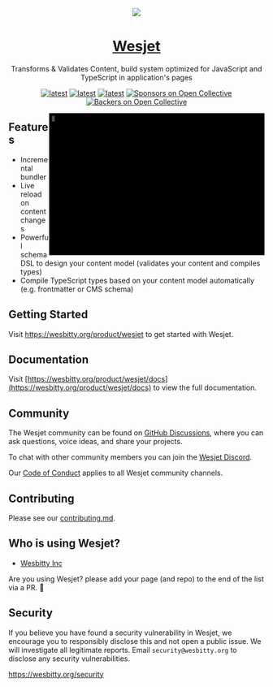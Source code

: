<p align="center">
  <a href="https://wesbitty.org/product/wesjet">
    <picture>
      <source media="(prefers-color-scheme: dark)" srcset="https://res.cloudinary.com/wesbitty/image/upload/v1681349717/brand/logo.png">
      <img src="https://res.cloudinary.com/wesbitty/image/upload/v1681349717/brand/logo.png" height="120">
    </picture>
    <h1 align="center">Wesjet</h1>
  </a>
<p align="center">Transforms & Validates Content, build system optimized for JavaScript and TypeScript in application's pages</p>
</p>

<p align="center">
 <a href="https://www.npmjs.com/wesjet" title="latest"><img alt="latest" src="https://img.shields.io/npm/v/wesjet/latest?style=for-the-badge&logo=wesjet&logoColor=ffffff&color=66BF3C" /></a>
 <a href="https://github.com/wesbitty/wesjet/blob/master/README.md" title="latest"><img alt="latest" src="https://img.shields.io/github/license/wesbitty/wesjet?style=for-the-badge&logo=wesjet&logoColor=ffffff&color=66BF3C" /></a>
  <a href="https://github.com/wesbitty/wesbitty/discussions/3" title="latest"><img alt="latest" src="https://img.shields.io/badge/community-join-4BC424.svg?style=for-the-badge&logo=Wesbitty&logoColor=ffffff&color=66BF3C" /></a>
<a href="#sponsors"><img src="https://opencollective.com/wesbitty/sponsors/badge.svg?style=for-the-badge&logo=Wesbitty&logoColor=ffffff&color=66BF3C" alt="Sponsors on Open Collective" /></a>
<a href="#backers"><img src="https://opencollective.com/wesbitty/backers/badge.svg?style=for-the-badge&logo=Wesbitty&logoColor=ffffff&color=66BF3C" alt="Backers on Open Collective" /></a>
</p>

<img align="right" src="./assets/docs.svg?raw=true" height="280">

## Features

- Incremental bundler
- Live reload on content changes
- Powerful schema DSL to design your content model (validates your content and compiles types)
- Compile TypeScript types based on your content model automatically (e.g. frontmatter or CMS schema)

## Getting Started

Visit <a aria-label="wesjet learn" href="https://wesbitty.org/product/wesjet">https://wesbitty.org/product/wesjet</a> to get started with Wesjet.

## Documentation

Visit [https://wesbitty.org/product/wesjet/docs](https://wesbitty.org/product/wesjet/docs) to view the full documentation.

## Community

The Wesjet community can be found on [GitHub Discussions](https://github.com/wesbitty/wesjet/discussions), where you can ask questions, voice ideas, and share your projects.

To chat with other community members you can join the [Wesjet Discord](https://wesbitty.org/discord).

Our [Code of Conduct](https://github.com/wesbitty/wesjet/blob/ace/CODE_OF_CONDUCT.md) applies to all Wesjet community channels.

## Contributing

Please see our [contributing.md](/contributing.md).

## Who is using Wesjet?

- [Wesbitty Inc](https://wesbitty.org)

Are you using Wesjet? please add your page (and repo) to the end of the list via a PR. 🙏

## Security

If you believe you have found a security vulnerability in Wesjet, we encourage you to responsibly disclose this and not open a public issue. We will investigate all legitimate reports. Email `security@wesbitty.org` to disclose any security vulnerabilities.

https://wesbitty.org/security
